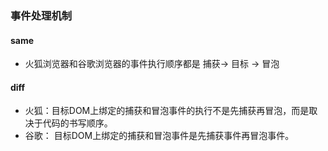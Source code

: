 ### 事件处理机制
#### same
- 火狐浏览器和谷歌浏览器的事件执行顺序都是 捕获-> 目标 -> 冒泡
#### diff
- 火狐：目标DOM上绑定的捕获和冒泡事件的执行不是先捕获再冒泡，而是取决于代码的书写顺序。
- 谷歌： 目标DOM上绑定的捕获和冒泡事件是先捕获事件再冒泡事件。
